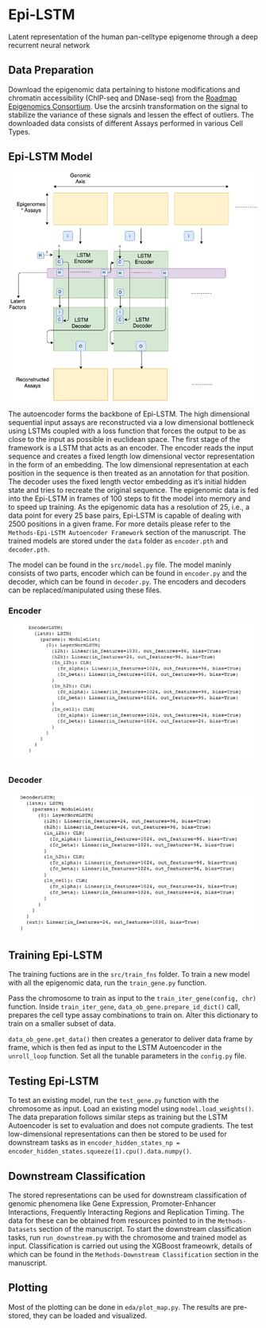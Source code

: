 # Epi-LSTM
Latent representation of the human pan-celltype epigenome through a deep recurrent neural network

## Data Preparation
Download the epigenomic data pertaining to histone modifications and chromatin accessibility (ChIP-seq and DNase-seq) from the [Roadmap Epigenomics Consortium](http://www.roadmapepigenomics.org/). Use the arcsinh transformation on the signal to stabilize the variance of these signals and lessen the effect of outliers. The downloaded data consists of different Assays performed in various Cell Types. 

## Epi-LSTM Model 
![Epi-LSTM Architecture](https://github.com/kevinbdsouza/Epi-LSTM//blob/main/data/ml_arch.png?raw=true)

The autoencoder forms the backbone of Epi-LSTM. The high dimensional sequential input assays are reconstructed via a low dimensional bottleneck using LSTMs coupled with a loss function that forces the output to be as close to the input as possible in euclidean space. The first stage of the framework is a LSTM that acts as an encoder. The encoder reads the input sequence and creates a fixed length low dimensional vector representation in the form of an embedding. The low dimensional
representation at each position in the sequence is then treated as an annotation for that position. The decoder uses the fixed length vector embedding as it’s
initial hidden state and tries to recreate the original sequence. The epigenomic data is fed into the Epi-LSTM in frames of 100 steps to fit the model into memory and to speed up training. As the epigenomic data has a resolution of 25, i.e., a data point for every 25 base pairs, Epi-LSTM is capable of dealing with 2500 positions in a given frame. For more details please refer to the ```Methods-Epi-LSTM Autoencoder Framework``` section of the manuscript. The trained models are stored under the ```data``` folder as ```encoder.pth``` and ```decoder.pth```.

The model can be found in the ```src/model.py``` file. The model maninly consists of two parts, encoder which can be found in ```encoder.py``` and the decoder, which can be found in ```decoder.py```. The encoders and decoders can be replaced/manipulated using these files. 

### Encoder 
![Encoder](https://github.com/kevinbdsouza/Epi-LSTM//blob/main/data/encoder.png?raw=true)

### Decoder 
![Decoder](https://github.com/kevinbdsouza/Epi-LSTM//blob/main/data/decoder.png?raw=true)

## Training Epi-LSTM 
The training fuctions are in the ```src/train_fns``` folder. To train a new model with all the epigenomic data, run the ```train_gene.py``` function. 

Pass the chromosome to train as input to the ```train_iter_gene(config, chr)``` function. Inside ```train_iter_gene```, ```data_ob_gene.prepare_id_dict()``` call, prepares the cell type assay combinations to train on. Alter this dictionary to train on a smaller subset of data. 

```data_ob_gene.get_data()``` then creates a generator to deliver data frame by frame, which is then fed as input to the LSTM Autoencoder in the ```unroll_loop``` function. Set all the tunable parameters in the ```config.py``` file. 

## Testing Epi-LSTM 
To test an existing model, run the ```test_gene.py``` function with the chromosome as input. Load an existing model using ```model.load_weights()```. The data preparation follows similar steps as training but the LSTM Autoencoder is set to evaluation and does not compute gradients. The test low-dimensional representations can then be stored to be used for downstream tasks as in ```encoder_hidden_states_np = encoder_hidden_states.squeeze(1).cpu().data.numpy()```.  

## Downstream Classification
The stored representations can be used for downstream classification of genomic phenomena like Gene Expression, Promoter-Enhancer Interactions, Frequently Interacting Regions and Replication Timing. The data for these can be obtained from resources pointed to in the ```Methods-Datasets``` section of the manuscript. To start the downstream classification tasks, run ```run_downstream.py``` with the chromosome and trained model as input. Classification is carried out using the XGBoost frameowrk, details of which can be found in the ```Methods-Downstream Classification``` section in the manuscript. 

## Plotting 
Most of the plotting can be done in ```eda/plot_map.py```. The results are pre-stored, they can be loaded and visualized. 



